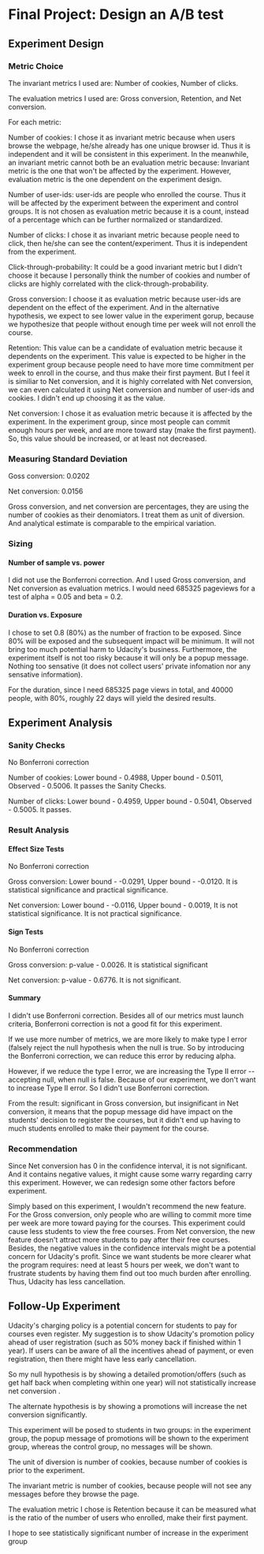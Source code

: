 # Final Project: Design an A/B test

## Experiment Design

### Metric Choice
The invariant metrics I used are: Number of cookies, Number of clicks.

The evaluation metrics I used are: Gross conversion, Retention, and Net conversion.

For each metric:

Number of cookies: I chose it as invariant metric because when users browse the webpage, he/she already has one unique browser id. Thus it is independent and it will be consistent in this experiment. In the meanwhile, an invariant metric cannot both be an evaluation metric because: Invariant metric is the one that won't be affected by the experiment. However, evaluation metric is the one dependent on the experiment design.

Number of user-ids: user-ids are people who enrolled the course. Thus it will be affected by the experiment between the experiment and control groups. It is not chosen as evaluation metric because it is a count, instead of a percentage which can be further normalized or standardized.

Number of clicks: I chose it as invariant metric because people need to click, then he/she can see the content/experiment. Thus it is independent from the experiment.

Click-through-probability: It could be a good invariant metric but I didn't choose it because I personally think the number of cookies and number of clicks are highly correlated with the click-through-probability.

Gross conversion: I choose it as evaluation metric because user-ids are dependent on the effect of the experiment. And in the alternative hypothesis, we expect to see lower value in the experiment gorup, because we hypothesize that people without enough time per week will not enroll the course.

Retention: This value can be a candidate of evaluation metric because it dependents on the experiment. This value is expected to be higher in the experiment group because people need to have more time commitment per week to enroll in the course, and thus make their first payment. But I feel it is similiar to Net conversion, and it is highly correlated with Net conversion, we can even calculated it using Net conversion and number of user-ids and cookies. I didn't end up choosing it as the value.

Net conversion: I chose it as evaluation metric because it is affected by the experiment. In the experiment group, since most people can commit enough hours per week, and are more toward stay (make the first payment). So, this value should be increased, or at least not decreased.


### Measuring Standard Deviation
Goss conversion: 0.0202

Net conversion: 0.0156

Gross conversion, and net conversion are percentages, they are using the number of cookies as their denomiators. I treat them as unit of diversion. And analytical estimate is comparable to the empirical variation.

### Sizing
#### Number of sample vs. power

I did not use the Bonferroni correction. And I used Gross conversion, and Net conversion as evaluation metrics.
I would need 685325 pageviews for a test of alpha = 0.05 and beta = 0.2.

#### Duration vs. Exposure

I chose to set 0.8 (80%) as the number of fraction to be exposed. Since 80% will be exposed and the subsequent impact will be minimum. It will not bring too much potential harm to Udacity's business. Furthermore, the experiment itself is not too risky because it will only be a popup message. Nothing too sensative (it does not collect users' private infomation nor any sensative information).

For the duration, since I need 685325 page views in total, and 40000 people, with 80%, roughly 22 days will yield the desired results.

## Experiment Analysis
### Sanity Checks

No Bonferroni correction

Number of cookies: Lower bound - 0.4988, Upper bound - 0.5011, Observed - 0.5006. It passes the Sanity Checks.

Number of clicks: Lower bound - 0.4959, Upper bound - 0.5041, Observed - 0.5005. It passes.

### Result Analysis
#### Effect Size Tests

No Bonferroni correction

Gross conversion: Lower bound - -0.0291, Upper bound - -0.0120. It is statistical significance and practical significance.

Net conversion: Lower bound - -0.0116, Upper bound - 0.0019, It is not statistical significance. It is not practical significance.

#### Sign Tests

No Bonferroni correction

Gross conversion: p-value - 0.0026. It is statistical significant 

Net conversion: p-value - 0.6776. It is not significant.

#### Summary

I didn't use Bonferroni correction. Besides all of our metrics must launch criteria, Bonferroni correction is not a good fit for this experiment.

If we use more number of metrics, we are more likely to make type I error (falsely reject the null hypothesis when the null is true. So by introducing the Bonferroni correction, we can reduce this error by reducing alpha. 

However, if we reduce the type I error, we are increasing the Type II error -- accepting null, when null is false. Because of our experiment, we don't want to increase Type II error. So I didn't use Bonferroni correction.

From the result: significant in Gross conversion, but insignificant in Net conversion, it means that the popup message did have impact on the students' decision to register the courses, but it didn't end up having to much students enrolled to make their payment for the course.

### Recommendation

Since Net conversion has 0 in the confidence interval, it is not significant. And it contains negative values, it might cause some warry regarding carry this experiment. However, we can redesign some other factors before experiment.

Simply based on this experiment, I wouldn't recommend the new feature. For the Gross conversion, only people who are willing to commit more time per week are more toward paying for the courses. This experiment could cause less students to view the free courses. From Net conversion, the new feature doesn't attract more students to pay after their free courses. Besides, the negative values in the confidence intervals might be a potential concern for Udacity's profit. Since we want students be more clearer what the program requires: need at least 5 hours per week, we don't want to frustrate students by having them find out too much burden after enrolling. Thus, Udacity has less cancellation.

## Follow-Up Experiment

Udacity's charging policy is a potential concern for students to pay for courses even register. My suggestion is to show Udacity's promotion policy ahead of user registration (such as 50% money back if finished within 1 year). If users can be aware of all the incentives ahead of payment, or even registration, then there might have less early cancellation.

So my null hypothesis is by showing a detailed promotion/offers (such as get half back when completing within one year) will not statistically increase net conversion .

The alternate hypothesis is by showing a promotions will increase the net conversion significantly.

This experiment will be posed to students in two groups: in the experiment group, the popup message of promotions will be shown to the experiment group, whereas the control group, no messages will be shown.

The unit of diversion is number of cookies, because number of cookies is prior to the experiment.

The invariant metric is number of cookies, because people will not see any messages before they browse the page.

The evaluation metric I chose is Retention because it can be measured what is the ratio of the number of users who enrolled, make their first payment. 

I hope to see statistically significant number of increase in the experiment group

